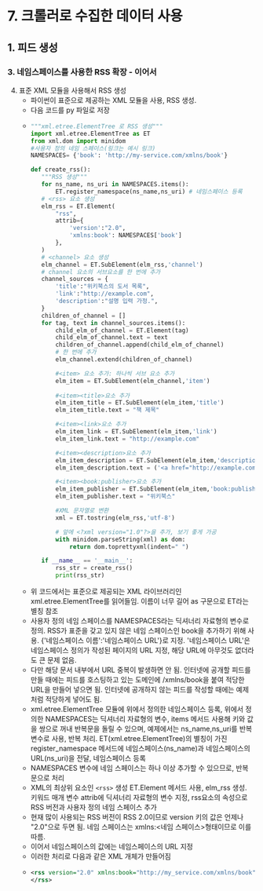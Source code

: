 # 7. 크롤러로 수집한 데이터 사용
## 1. 피드 생성
### 3. 네임스페이스를 사용한 RSS 확장 - 이어서
4. 표준 XML 모듈을 사용해서 RSS 생성
   - 파이썬이 표준으로 제공하는 XML 모듈을 사용, RSS 생성.
   - 다음 코드를 py 파일로 저장
   - ```python
     """xml.etree.ElementTree 로 RSS 생성"""
     import xml.etree.ElementTree as ET
     from xml.dom import minidom
     #사용자 정의 네임 스페이스(링크는 예시 링크)
     NAMESPACES= {'book': 'http://my-service.com/xmlns/book'}
     
     def create_rss():
        """RSS 생성"""
        for ns_name, ns_uri in NAMESPACES.items():
            ET.register_namespace(ns_name,ns_uri) # 네임스페이스 등록
        # <rss> 요소 생성
        elm_rss = ET.Element(
            "rss",
            attrib={
                'version':"2.0",
                'xmlns:book': NAMESPACES['book']
            },
        )
        # <channel> 요소 생성
        elm_channel = ET.SubElement(elm_rss,'channel')
        # channel 요소의 서브요소를 한 번에 추가
        channel_sources = {
            'title':"위키북스의 도서 목록",
            'link':"http://example.com",
            'description':"설명 입력 가정.",
        }
        children_of_channel = []
        for tag, text in channel_sources.items():
            child_elm_of_channel = ET.Element(tag)
            child_elm_of_channel.text = text
            children_of_channel.append(child_elm_of_channel)
            # 한 번에 추가
            elm_channel.extend(children_of_channel)

            #<item> 요소 추가: 하나씩 서브 요소 추가
            elm_item = ET.SubElement(elm_channel,'item')
            
            #<item><title>요소 추가
            elm_item_title = ET.SubElement(elm_item,'title')
            elm_item_title.text = "책 제목"

            #<item><link>요소 추가
            elm_item_link = ET.SubElement(elm_item,'link')
            elm_item_link.text = "http://example.com"

            #<item><description>요소 추가
            elm_item_description = ET.SubElement(elm_item,'description')
            elm_item_description.text = ('<a href="http://example.com">이스케이프 처리 확인 전용 링크</a>'"설명 입력 가정.")

            #<item><book:publisher>요소 추가
            elm_item_publisher = ET.SubElement(elm_item,'book:publisher',id="1")
            elm_item_publisher.text = "위키북스"

            #XML 문자열로 변환
            xml = ET.tostring(elm_rss,'utf-8')

            # 앞에 <?xml version="1.0"?>을 추가, 보기 좋게 가공
            with minidom.parseString(xml) as dom:
                return dom.toprettyxml(indent=" ")

        if __name__ == '__main__':
            rss_str = create_rss()
            print(rss_str)
        ```
   - 위 코드에서는 표준으로 제공되는 XML 라이브러리인 xml.etree.ElementTree를 읽어들임. 이름이 너무 길어 as 구문으로 ET라는 별칭 참조
   - 사용자 정의 네임 스페이스를 NAMESPACES라는 딕셔너리 자료형의 변수로 정의. RSS가 표준을 갖고 있지 않은 네임 스페이스인 book을 추가하기 위해 사용. {'네임스페이스 이름':'네임스페이스 URL'}로 지정. '네임스페이스 URL'은 네임스페이스 정의가 작성된 페이지의 URL 지정, 해당 URL에 아무것도 없더라도 큰 문제 없음.
   - 다만 해당 문서 내부에서 URL 중복이 발생하면 안 됨. 인터넷에 공개할 피드를 만들 때에는 피드를 호스팅하고 있는 도메인에 /xmlns/book을 붙여 적당한 URL을 만들어 넣으면 됨. 인터넷에 공개하지 않는 피드를 작성할 때에는 예제처럼 적당하게 넣어도 됨.
   - xml.etree.ElementTree 모듈에 위에서 정의한 네임스페이스 등록, 위에서 정의한 NAMESPACES는 딕셔너리 자료형의 변수, items 메서드 사용해 키와 값을 쌍으로 꺼내 반복문을 돌릴 수 있으며, 예제에서는 ns_name,ns_uri를 반복 변수로 사용, 반복 처리. ET(xml.etree.ElementTree)의 별칭이 가진 register_namespace 메서드에 네임스페이스(ns_name)과 네임스페이스의 URL(ns_uri)을 전달, 네임스페이스 등록
   - NAMESPACES 변수에 네임 스페이스는 하나 이상 추가할 수 있으므로, 반복문으로 처리
   - XML의 최상위 요소인 `<rss>` 생성 ET.Element 메서드 사용, elm_rss 생성. 키워드 매개 변수 attrib에 딕셔너리 자료형의 변수 지정, rss요소의 속성으로 RSS 버전과 사용자 정의 네임 스페이스 추가
   - 현재 많이 사용되는 RSS 버전이 RSS 2.0이므로 version 키의 값은 언제나 "2.0"으로 두면 됨. 네임 스페이스는 xmlns:<네임 스페이스>형태이므로 이를 따름.
   - 이어서 네임스페이스의 값에는 네임스페이스의 URL 지정
   - 이러한 처리로 다음과 같은 XML 개체가 만들어짐
   - ```xml
     <rss version="2.0" xmlns:book="http://my_service.com/xmlns/book">
     </rss>
     ```